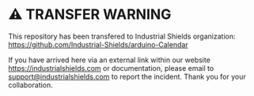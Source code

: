 # ⚠️ TRANSFER WARNING

This repository has been transfered to Industrial Shields organization: https://github.com/Industrial-Shields/arduino-Calendar

If you have arrived here via an external link within our website https://industrialshields.com or documentation, please email to <support@industrialshields.com> to report the incident. Thank you for your collaboration.

